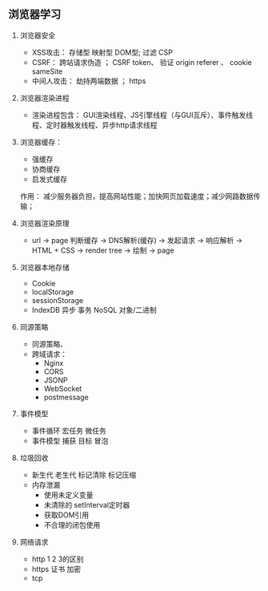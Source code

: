 ## 浏览器学习

1. 浏览器安全
    + XSS攻击： 存储型  映射型 DOM型;  过滤 CSP 
    + CSRF： 跨站请求伪造 ； CSRF token、 验证 origin referer 、 cookie sameSite
    + 中间人攻击： 劫持两端数据 ； https

2. 浏览器渲染进程
    + 渲染进程包含： GUI渲染线程、JS引擎线程（与GUI互斥）、事件触发线程、定时器触发线程、异步http请求线程

3. 浏览器缓存：
    + 强缓存
    + 协商缓存
    + 启发式缓存

    作用：
        减少服务器负担，提高网站性能；加快网页加载速度；减少网路数据传输；

4. 浏览器渲染原理
    + url -> page 
        判断缓存 -> DNS解析(缓存) -> 发起请求 -> 响应解析 -> HTML + CSS -> render tree -> 绘制 -> page

5. 浏览器本地存储
    + Cookie
    + localStorage
    + sessionStorage
    + IndexDB 异步 事务 NoSQL 对象/二进制

6. 同源策略
    + 同源策略、
    + 跨域请求：
        + Nginx 
        + CORS
        + JSONP
        + WebSocket
        + postmessage 

7. 事件模型
    + 事件循环 宏任务 微任务
    + 事件模型 捕获 目标 冒泡

8. 垃圾回收
    + 新生代 老生代 标记清除 标记压缩
    + 内存泄漏
        + 使用未定义变量
        + 未清除的 setInterval定时器
        + 获取DOM引用
        + 不合理的闭包使用
    
9. 网络请求
    + http 1 2 3的区别
    + https 证书 加密
    + tcp 